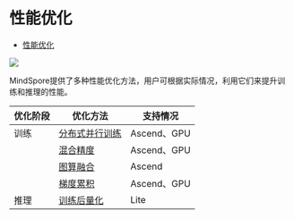 # 性能优化

<!-- TOC -->

- [性能优化](#性能优化)

<!-- /TOC -->

<a href="https://gitee.com/mindspore/docs/blob/r1.0/docs/programming_guide/source_zh_cn/performance_optimization.md" target="_blank"><img src="../_static/logo_source.png"></a>

MindSpore提供了多种性能优化方法，用户可根据实际情况，利用它们来提升训练和推理的性能。

| 优化阶段 | 优化方法 | 支持情况 |
| --- | --- | --- |
| 训练 | [分布式并行训练](https://www.mindspore.cn/tutorial/training/zh-CN/r1.0/advanced_use/distributed_training_tutorials.html) | Ascend、GPU |
| | [混合精度](https://www.mindspore.cn/tutorial/training/zh-CN/r1.0/advanced_use/enable_mixed_precision.html) | Ascend、GPU |
| | [图算融合](https://www.mindspore.cn/tutorial/training/zh-CN/r1.0/advanced_use/enable_graph_kernel_fusion.html) | Ascend |
| | [梯度累积](https://www.mindspore.cn/tutorial/training/zh-CN/r1.0/advanced_use/apply_gradient_accumulation.html) | Ascend、GPU |
| 推理 | [训练后量化](https://www.mindspore.cn/tutorial/lite/zh-CN/r1.0/use/post_training_quantization.html) | Lite |